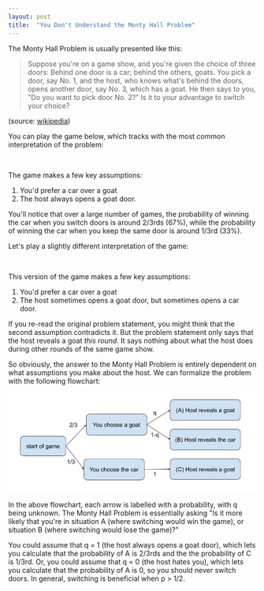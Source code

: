 ```yaml
---
layout: post
title:  "You Don't Understand the Monty Hall Problem"
---
```




The Monty Hall Problem is usually presented like this:

> Suppose you're on a game show, and you're given the choice of three doors: Behind one door is a car; behind the others, goats. You pick a door, say No. 1, and the host, who knows what's behind the doors, opens another door, say No. 3, which has a goat. He then says to you, "Do you want to pick door No. 2?" Is it to your advantage to switch your choice?

(source: [wikipedia](https://en.wikipedia.org/wiki/Monty_Hall_problem))

You can play the game below, which tracks with the most common interpretation of the problem:


<link rel="stylesheet" href="game.css">
<div class="game normal-game"></div>

<br>

The game makes a few key assumptions:
 1. You'd prefer a car over a goat
 2. The host always opens a goat door.


You'll notice that over a large number of games, the probability of winning the car when you switch doors is around 2/3rds (67%), while the probability of winning the car when you keep the same door is around 1/3rd (33%).

Let's play a slightly different interpretation of the game:

<div class="game evil-game"></div>

<br>

This version of the game makes a few key assumptions:
 1. You'd prefer a car over a goat
 2. The host sometimes opens a goat door, but sometimes opens a car door.

If you re-read the original problem statement, you might think that the second assumption contradicts it. But the problem statement only says that the host reveals a goat _this round_. It says nothing about what the host does during other rounds of the same game show.

So obviously, the answer to the Monty Hall Problem is entirely dependent on what assumptions you make about the host. We can formalize the problem with the following flowchart:

![diagram](diagram.png)

In the above flowchart, each arrow is labelled with a probability, with q being unknown. The Monty Hall Problem is essentially asking "Is it more likely that you're in situation A (where switching would win the game), or situation B (where switching would lose the game)?"  

You could assume that q = 1 (the host always opens a goat door), which lets you calculate that the probability of A is 2/3rds and the the probability of C is 1/3rd. Or, you could assume that q = 0 (the host hates you), which lets you calculate that the probability of A is 0, so you should never switch doors. In general, switching is beneficial when p > 1/2.










<script src="game.js"></script>